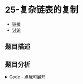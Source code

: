 # 25-复杂链表的复制

- [链接](https://www.nowcoder.com/practice/f836b2c43afc4b35ad6adc41ec941dba)
- [讨论](https://www.nowcoder.com/questionTerminal/f836b2c43afc4b35ad6adc41ec941dba)

## 题目描述

## 题目分析

<details>
<summary>Code - 点我可展开</summary>

<<<@/books/code/jz/25.cpp

</details>

